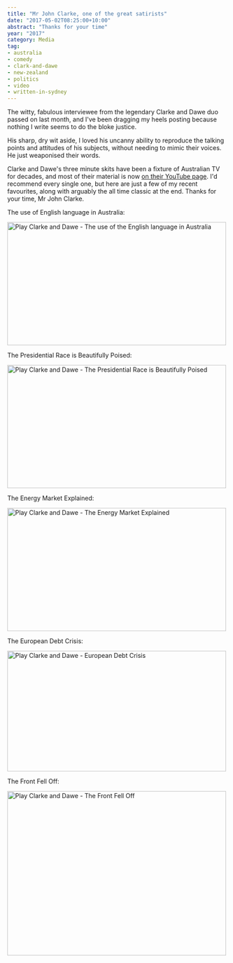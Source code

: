```yaml
---
title: "Mr John Clarke, one of the great satirists"
date: "2017-05-02T08:25:00+10:00"
abstract: "Thanks for your time"
year: "2017"
category: Media
tag:
- australia
- comedy
- clark-and-dawe
- new-zealand
- politics
- video
- written-in-sydney
---
```

The witty, fabulous interviewee from the legendary Clarke and Dawe duo passed on last month, and I've been dragging my heels posting because nothing I write seems to do the bloke justice.

His sharp, dry wit aside, I loved his uncanny ability to reproduce the talking points and attitudes of his subjects, without needing to mimic their voices. He just weaponised their words.

Clarke and Dawe's three minute skits have been a fixture of Australian TV for decades, and most of their material is now [on their YouTube page]. I'd recommend every single one, but here are just a few of my recent favourites, along with arguably the all time classic at the end. Thanks for your time, Mr John Clarke.

The use of English language in Australia:

<p><a target="_blank" href="https://www.youtube.com/watch?v=lQoT9xXRXtY" title="Play Clarke and Dawe - The use of the English language in Australia"><img src="https://rubenerd.com/files/2017/yt-lQoT9xXRXtY@1x.jpg" srcset="https://rubenerd.com/files/2017/yt-lQoT9xXRXtY@1x.jpg 1x, https://rubenerd.com/files/2017/yt-lQoT9xXRXtY@2x.jpg 2x" alt="Play Clarke and Dawe - The use of the English language in Australia" style="width:500px;height:281px;" /></a></p>

The Presidential Race is Beautifully Poised:

<p><a target="_blank" href="https://www.youtube.com/watch?v=w-MMUMPJUQI" title="Play Clarke and Dawe - The Presidential Race is Beautifully Poised"><img src="https://rubenerd.com/files/2017/yt-w-MMUMPJUQI@1x.jpg" srcset="https://rubenerd.com/files/2017/yt-w-MMUMPJUQI@1x.jpg 1x, https://rubenerd.com/files/2017/yt-w-MMUMPJUQI@2x.jpg 2x" alt="Play Clarke and Dawe - The Presidential Race is Beautifully Poised" style="width:500px;height:281px;" /></a></p>

The Energy Market Explained:

<p><a target="_blank" href="https://www.youtube.com/watch?v=ELaBzj7cn14" title="Play Clarke and Dawe - The Energy Market Explained"><img src="https://rubenerd.com/files/2017/yt-ELaBzj7cn14@1x.jpg" srcset="https://rubenerd.com/files/2017/yt-ELaBzj7cn14@1x.jpg 1x, https://rubenerd.com/files/2017/yt-ELaBzj7cn14@2x.jpg 2x" alt="Play Clarke and Dawe - The Energy Market Explained" style="width:500px;height:281px;" /></a></p>

The European Debt Crisis:

<p><a target="_blank" href="https://www.youtube.com/watch?v=I5QwKEwo4Bc" title="Play Clarke and Dawe - European Debt Crisis"><img src="https://rubenerd.com/files/2017/yt-I5QwKEwo4Bc@1x.jpg" srcset="https://rubenerd.com/files/2017/yt-I5QwKEwo4Bc@1x.jpg 1x, https://rubenerd.com/files/2017/yt-I5QwKEwo4Bc@2x.jpg 2x" alt="Play Clarke and Dawe - European Debt Crisis" style="width:500px;height:275px;" /></a></p>

The Front Fell Off:

<p><a target="_blank" href="https://www.youtube.com/watch?v=3m5qxZm_JqM" title="Play Clarke and Dawe - The Front Fell Off"><img src="https://rubenerd.com/files/2017/yt-3m5qxZm_JqM@1x.jpg" srcset="https://rubenerd.com/files/2017/yt-3m5qxZm_JqM@1x.jpg 1x, https://rubenerd.com/files/2017/yt-3m5qxZm_JqM@2x.jpg 2x" alt="Play Clarke and Dawe - The Front Fell Off" style="width:500px;height:375px;" /></a></p>

[on their YouTube page]: https://www.youtube.com/channel/UCPyb1dDiGoZ07j_DKzam4sQ

